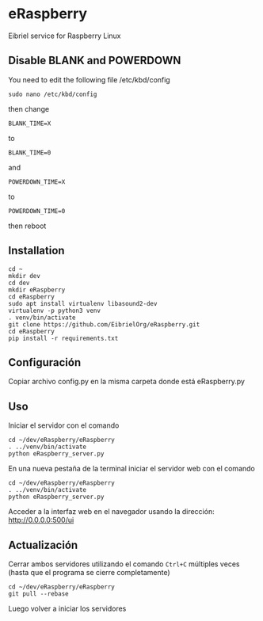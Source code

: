 # eRaspberry
Eibriel service for Raspberry Linux

## Disable BLANK and POWERDOWN

You need to edit the following file /etc/kbd/config

`sudo nano /etc/kbd/config`

then change

`BLANK_TIME=X`

to

`BLANK_TIME=0`

and

`POWERDOWN_TIME=X`

to

`POWERDOWN_TIME=0`

then reboot

## Installation

```
cd ~
mkdir dev
cd dev
mkdir eRaspberry
cd eRaspberry
sudo apt install virtualenv libasound2-dev
virtualenv -p python3 venv
. venv/bin/activate
git clone https://github.com/EibrielOrg/eRaspberry.git
cd eRaspberry
pip install -r requirements.txt
```

## Configuración

Copiar archivo config.py en la misma carpeta donde está eRaspberry.py


## Uso

Iniciar el servidor con el comando

```
cd ~/dev/eRaspberry/eRaspberry
. ../venv/bin/activate
python eRaspberry_server.py
```

En una nueva pestaña de la terminal iniciar el servidor web con el comando

```
cd ~/dev/eRaspberry/eRaspberry
. ../venv/bin/activate
python eRaspberry_server.py
```

Acceder a la interfaz web en el navegador usando la dirección: http://0.0.0.0:500/ui

## Actualización

Cerrar ambos servidores utilizando el comando `Ctrl+C` múltiples veces (hasta que el programa se cierre completamente)

```
cd ~/dev/eRaspberry/eRaspberry
git pull --rebase
```
Luego volver a iniciar los servidores
